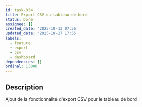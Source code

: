 ```yaml
---
id: task-054
title: Export CSV du tableau de bord
status: Done
assignee: []
created_date: '2025-10-13 07:56'
updated_date: '2025-10-27 17:55'
labels:
  - feature
  - export
  - csv
  - dashboard
dependencies: []
ordinal: 15000
---
```


## Description

<!-- SECTION:DESCRIPTION:BEGIN -->
Ajout de la fonctionnalité d'export CSV pour le tableau de bord
<!-- SECTION:DESCRIPTION:END -->
